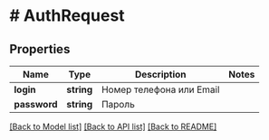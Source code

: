 # # AuthRequest

## Properties

Name | Type | Description | Notes
------------ | ------------- | ------------- | -------------
**login** | **string** | Номер телефона или Email | 
**password** | **string** | Пароль | 

[[Back to Model list]](../../README.md#documentation-for-models) [[Back to API list]](../../README.md#documentation-for-api-endpoints) [[Back to README]](../../README.md)


